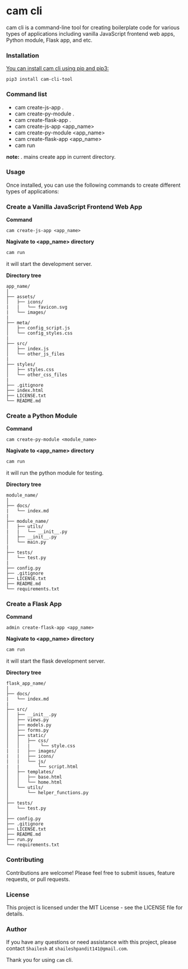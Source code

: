 # cam cli

cam cli is a command-line tool for creating boilerplate code for various types of applications including vanilla JavaScript frontend web apps, Python module, Flask app, and etc.

### Installation
[You can install cam cli using pip and pip3:](https://pypi.org/project/cam-cli-tool/)

  ```shell
  pip3 install cam-cli-tool
  ```


### Command list
  - cam create-js-app .
  - cam create-py-module .
  - cam create-flask-app .
  - cam create-js-app <app_name>
  - cam create-py-module <app_name>
  - cam create-flask-app <app_name>
  - cam run
  
  **note:** . mains create app in current directory.

### Usage

Once installed, you can use the following commands to create different types of applications:

### Create a Vanilla JavaScript Frontend Web App
**Command**
```shell
cam create-js-app <app_name>
```
**Nagivate to <app_name> directory**
```bash
cam run
```
it will start the development server.

**Directory tree**
```
app_name/
│
├── assets/
│   ├── icons/
|   |   └── favicon.svg
|   └── images/
|
├── meta/
│   ├── config_script.js
│   └── config_styles.css
|
├── src/
│   ├── index.js
│   └── other_js_files
|
├── styles/
│   ├── styles.css
│   └── other_css_files
|
├── .gitignore
├── index.html
├── LICENSE.txt
└── README.md
```

### Create a Python Module
**Command**
```shell
cam create-py-module <module_name>
```
**Nagivate to <app_name> directory**
```bash
cam run
```
it will run the python module for testing.

**Directory tree**
```
module_name/
│
├── docs/
|   └── index.md
|
├── module_name/
│   ├── utils/
|   |   └── __init__.py
│   ├── __init__.py
│   └── main.py
|
├── tests/
│   └── test.py
|
├── config.py
├── .gitignore
├── LICENSE.txt
├── README.md
└── requirements.txt
```

### Create a Flask App
**Command**
```shell
admin create-flask-app <app_name>
```
**Nagivate to <app_name> directory**
```bash
cam run
```
it will start the flask development server.

**Directory tree**
```
flask_app_name/
│
├── docs/
|   └── index.md
|
├── src/
│   ├── __init__.py
│   ├── views.py
│   ├── models.py
│   ├── forms.py
│   ├── static/
│   │   ├── css/
│   │   |    └── style.css
|   |   ├── images/
|   |   ├── icons/
|   |   └── js/
|   |       └── script.html
│   ├── templates/
│   │   ├── base.html
│   │   └── home.html
│   └── utils/
│       └── helper_functions.py
│
├── tests/
│   └── test.py
│
├── config.py
├── .gitignore
├── LICENSE.txt
├── README.md
├── run.py
└── requirements.txt
```

### Contributing
Contributions are welcome! Please feel free to submit issues, feature requests, or pull requests.

### License
This project is licensed under the MIT License - see the LICENSE file for details.

### Author
If you have any questions or need assistance with this project, please contact `Shailesh` at `shaileshpandit141@gmail.com`.

Thank you for using `cam` cli.

